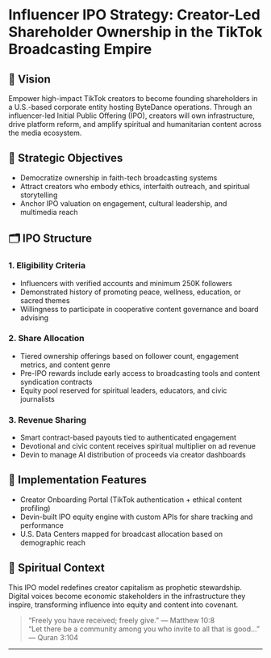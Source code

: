 # Influencer IPO Strategy: Creator-Led Shareholder Ownership in the TikTok Broadcasting Empire

## 🧨 Vision

Empower high-impact TikTok creators to become founding shareholders in a U.S.-based corporate entity hosting ByteDance operations. Through an influencer-led Initial Public Offering (IPO), creators will own infrastructure, drive platform reform, and amplify spiritual and humanitarian content across the media ecosystem.

## 🎯 Strategic Objectives

- Democratize ownership in faith-tech broadcasting systems
- Attract creators who embody ethics, interfaith outreach, and spiritual storytelling
- Anchor IPO valuation on engagement, cultural leadership, and multimedia reach

## 🗂️ IPO Structure

### 1. Eligibility Criteria
- Influencers with verified accounts and minimum 250K followers  
- Demonstrated history of promoting peace, wellness, education, or sacred themes  
- Willingness to participate in cooperative content governance and board advising

### 2. Share Allocation
- Tiered ownership offerings based on follower count, engagement metrics, and content genre  
- Pre-IPO rewards include early access to broadcasting tools and content syndication contracts  
- Equity pool reserved for spiritual leaders, educators, and civic journalists

### 3. Revenue Sharing
- Smart contract-based payouts tied to authenticated engagement  
- Devotional and civic content receives spiritual multiplier on ad revenue  
- Devin to manage AI distribution of proceeds via creator dashboards

## 🧪 Implementation Features

- Creator Onboarding Portal (TikTok authentication + ethical content profiling)  
- Devin-built IPO equity engine with custom APIs for share tracking and performance  
- U.S. Data Centers mapped for broadcast allocation based on demographic reach

## 📜 Spiritual Context

This IPO model redefines creator capitalism as prophetic stewardship. Digital voices become economic stakeholders in the infrastructure they inspire, transforming influence into equity and content into covenant.

> “Freely you have received; freely give.” — Matthew 10:8  
> “Let there be a community among you who invite to all that is good…” — Quran 3:104

---

